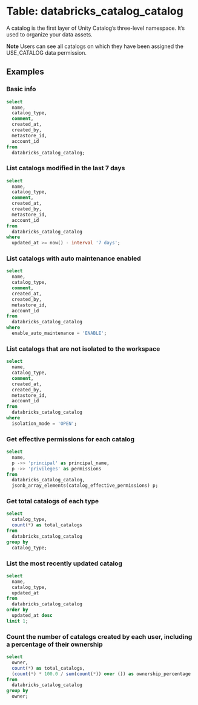 # Table: databricks_catalog_catalog

A catalog is the first layer of Unity Catalog’s three-level namespace. It’s used to organize your data assets.

**Note** Users can see all catalogs on which they have been assigned the USE_CATALOG data permission.

## Examples

### Basic info

```sql
select
  name,
  catalog_type,
  comment,
  created_at,
  created_by,
  metastore_id,
  account_id
from
  databricks_catalog_catalog;
```

### List catalogs modified in the last 7 days

```sql
select
  name,
  catalog_type,
  comment,
  created_at,
  created_by,
  metastore_id,
  account_id
from
  databricks_catalog_catalog
where
  updated_at >= now() - interval '7 days';
```

### List catalogs with auto maintenance enabled

```sql
select
  name,
  catalog_type,
  comment,
  created_at,
  created_by,
  metastore_id,
  account_id
from
  databricks_catalog_catalog
where
  enable_auto_maintenance = 'ENABLE';
```

### List catalogs that are not isolated to the workspace

```sql
select
  name,
  catalog_type,
  comment,
  created_at,
  created_by,
  metastore_id,
  account_id
from
  databricks_catalog_catalog
where
  isolation_mode = 'OPEN';
```

### Get effective permissions for each catalog

```sql
select
  name,
  p ->> 'principal' as principal_name,
  p ->> 'privileges' as permissions
from
  databricks_catalog_catalog,
  jsonb_array_elements(catalog_effective_permissions) p;
```

### Get total catalogs of each type

```sql
select
  catalog_type,
  count(*) as total_catalogs
from
  databricks_catalog_catalog
group by
  catalog_type;
```

### List the most recently updated catalog

```sql
select
  name,
  catalog_type,
  updated_at
from
  databricks_catalog_catalog
order by
  updated_at desc
limit 1;
```

### Count the number of catalogs created by each user, including a percentage of their ownership

```sql
select
  owner,
  count(*) as total_catalogs,
  (count(*) * 100.0 / sum(count(*)) over ()) as ownership_percentage
from
  databricks_catalog_catalog
group by
  owner;
```
